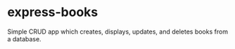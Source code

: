 # express-books
Simple CRUD app which creates, displays, updates, and deletes books from a database.

